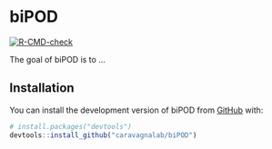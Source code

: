 
<!-- README.md is generated from README.Rmd. Please edit that file -->

# biPOD

<!-- badges: start -->

[![R-CMD-check](https://github.com/caravagnalab/biPOD/actions/workflows/R-CMD-check.yaml/badge.svg)](https://github.com/caravagnalab/biPOD/actions/workflows/R-CMD-check.yaml)
<!-- badges: end -->

The goal of biPOD is to …

## Installation

You can install the development version of biPOD from
[GitHub](https://github.com/) with:

``` r
# install.packages("devtools")
devtools::install_github("caravagnalab/biPOD")
```
